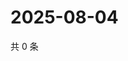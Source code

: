 # 2025-08-04

共 0 条

<!-- BEGIN ZHIHUQUESTIONS -->
<!-- 最后更新时间 Mon Aug 04 2025 14:24:36 GMT+0800 (China Standard Time) -->

<!-- END ZHIHUQUESTIONS -->
